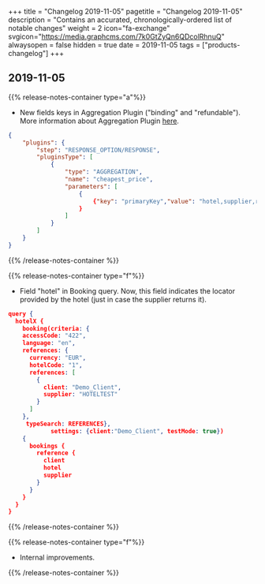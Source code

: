+++
title = "Changelog 2019-11-05"
pagetitle = "Changelog 2019-11-05"
description = "Contains an accurated, chronologically-ordered list of notable changes"
weight = 2
icon="fa-exchange"
svgicon="https://media.graphcms.com/7k0GtZyQn6QDcolRhnuQ"
alwaysopen = false
hidden = true
date = 2019-11-05
tags = ["products-changelog"]
+++

## 2019-11-05
{{% release-notes-container type="a"%}}
- New fields keys in Aggregation Plugin ("binding" and "refundable"). More information about Aggregation Plugin [here](https://docs.travelgatex.com/hotel-x/plugins/aggregation/). 

~~~json
{
    "plugins": {
        "step": "RESPONSE_OPTION/RESPONSE",
        "pluginsType": [
            {
                "type": "AGGREGATION",
                "name": "cheapest_price",
                "parameters": [
                    {
                        {"key": "primaryKey","value": "hotel,supplier,room,refundable,binding"}
                    }
                ]
            }
        ]
    }
}
~~~

{{% /release-notes-container %}}

{{% release-notes-container type="f"%}}
- Field "hotel" in Booking query. Now, this field indicates the locator provided by the hotel (just in case the supplier returns it).

~~~json
query {
  hotelX {
    booking(criteria: {
    accessCode: "422",
    language: "en",
    references: {
      currency: "EUR",
      hotelCode: "1",
      references: [
        {
          client: "Demo_Client",
          supplier: "HOTELTEST"
        }
      ]
    },
     typeSearch: REFERENCES},
			settings: {client:"Demo_Client", testMode: true}) 
    {
      bookings {
        reference {
          client
          hotel
          supplier
        }
      }
    }
  }
}
~~~

{{% /release-notes-container %}}

{{% release-notes-container type="f"%}}
- Internal improvements.

{{% /release-notes-container %}}
